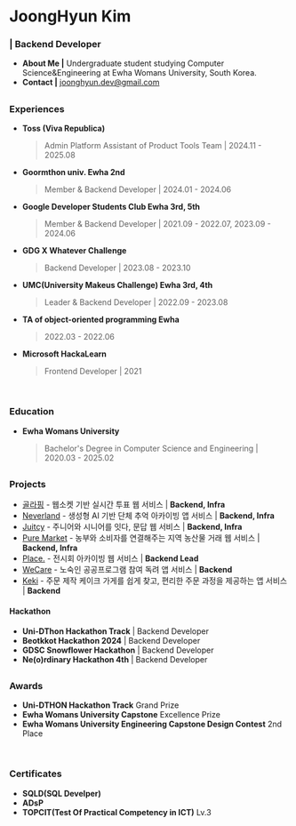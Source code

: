 # JoongHyun Kim
### | Backend Developer
- **About Me |** Undergraduate student studying Computer Science&Engineering at Ewha Womans University, South Korea. 
- **Contact |** joonghyun.dev@gmail.com

##

### Experiences
- **Toss (Viva Republica)**  

  > Admin Platform Assistant of Product Tools Team | 2024.11 - 2025.08
  
- **Goormthon univ. Ewha 2nd** 

  > Member & Backend Developer | 2024.01 - 2024.06 

- **Google Developer Students Club Ewha 3rd, 5th**

  > Member & Backend Developer | 2021.09 - 2022.07, 2023.09 - 2024.06

- **GDG X Whatever Challenge**
  
  > Backend Developer | 2023.08 - 2023.10

- **UMC(University Makeus Challenge) Ewha 3rd, 4th**

  > Leader & Backend Developer | 2022.09 - 2023.08
  
- **TA of object-oriented programming Ewha**

  > 2022.03 - 2022.06

- **Microsoft HackaLearn**

  > Frontend Developer | 2021

<br/>

### Education
- **Ewha Womans University**

  > Bachelor's Degree in Computer Science and Engineering | 2020.03 - 2025.02

##

### Projects
- [골라핑](https://github.com/Goose-sDream/golaping-server) - 웹소켓 기반 실시간 투표 웹 서비스 | **Backend, Infra**
- [Neverland](https://github.com/lemonssoju/neverland-server) - 생성형 AI 기반 단체 추억 아카이빙 앱 서비스 | **Backend, Infra**
- [Juitcy](https://github.com/whatever-mentoring/juitcy-server) - 주니어와 시니어를 잇다, 문답 웹 서비스 | **Backend, Infra**
- [Pure Market](https://github.com/kko-bugi/pure-market-server) - 농부와 소비자를 연결해주는 지역 농산물 거래 웹 서비스 | **Backend, Infra**
- [Place.](https://github.com/PLACE-4th-UMC/PLACE-server) - 전시회 아카이빙 웹 서비스 | **Backend Lead**
- [WeCare](https://github.com/team-Ollie/wecare-server) - 노숙인 공공프로그램 참여 독려 앱 서비스 | **Backend**
- [Keki](https://github.com/Kek-i/KEKI_Server) - 주문 제작 케이크 가게를 쉽게 찾고, 편리한 주문 과정을 제공하는 앱 서비스 | **Backend**

#### Hackathon
- **Uni-DThon Hackathon Track** | Backend Developer
- **Beotkkot Hackathon 2024** | Backend Developer
- **GDSC Snowflower Hackathon** | Backend Developer
- **Ne(o)rdinary Hackathon 4th** | Backend Developer 

##

### Awards
- **Uni-DTHON Hackathon Track** Grand Prize 
- **Ewha Womans University Capstone** Excellence Prize 
- **Ewha Womans University Engineering Capstone Design Contest** 2nd Place

<br/>

### Certificates
- **SQLD(SQL Develper)**
- **ADsP**
- **TOPCIT(Test Of Practical Competency in ICT)** Lv.3
